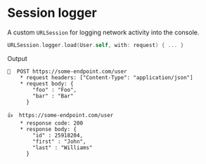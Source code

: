 # Session logger

A custom `URLSession` for logging network activity into the console. 

```swift
URLSession.logger.load(User.self, with: request) { ... }
```

Output

```
🚀  POST https://some-endpoint.com/user
    * request headers: ["Content-Type": "application/json"]
    * request body: {
        "foo" : "Foo",
        "bar" : "Bar"
      }

👍  https://some-endpoint.com/user
    * response code: 200
    * response body: {
        "id" : 25918204,
        "first" : "John",
        "last" : "Williams"
      }
```
